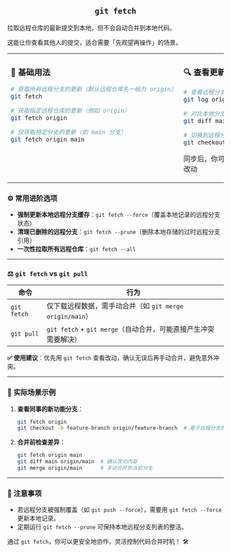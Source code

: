 ## <center>`git fetch`</center>

拉取远程仓库的最新提交到本地，但不会自动合并到本地代码。

这能让你查看其他人的提交，适合需要「先观望再操作」的场景。

<table><tr><td style='vertical-align:top;'>

### 🚀 **基础用法**
```bash
# 获取所有远程分支的更新（默认远程仓库名一般为 origin）
git fetch

# 获取指定远程仓库的更新（例如 origin）
git fetch origin

# 仅获取特定分支的更新（如 main 分支）
git fetch origin main
```

</td><td style='vertical-align:top;'>

### 🔍 **查看更新内容**

```bash
# 查看远程分支 origin/main 的提交历史
git log origin/main

# 对比本地分支与远程分支的差异
git diff main origin/main

# 切换到远程分支查看代码（只读状态）
git checkout origin/main
```
同步后，你可以通过这些命令检查远程改动

</td></tr></table>

### ⚙️ **常用进阶选项**
- **强制更新本地远程分支缓存**：`git fetch --force`（覆盖本地记录的远程分支状态）
- **清理已删除的远程分支**：`git fetch --prune`（删除本地存储的过时远程分支引用）
- **一次性拉取所有远程仓库**：`git fetch --all`

---

### ⚖️ **`git fetch` vs `git pull`**
| 命令          | 行为                                                                 |
|---------------|----------------------------------------------------------------------|
| `git fetch`   | 仅下载远程数据，需手动合并（如 `git merge origin/main`）            |
| `git pull`    | `git fetch` + `git merge`（自动合并，可能直接产生冲突需要解决）     |

**✅ 使用建议**：优先用 `git fetch` 查看改动，确认无误后再手动合并，避免意外冲突。

---

### 🌰 **实际场景示例**
1. **查看同事的新功能分支**：
   ```bash
   git fetch origin
   git checkout -b feature-branch origin/feature-branch  # 基于远程分支创建本地分支
   ```

2. **合并前检查差异**：
   ```bash
   git fetch origin main
   git diff main origin/main  # 确认改动内容
   git merge origin/main      # 手动合并到当前分支
   ```

---

### 📝 **注意事项**
- 若远程分支被强制覆盖（如 `git push --force`），需要用 `git fetch --force` 更新本地记录。
- 定期运行 `git fetch --prune` 可保持本地远程分支列表的整洁。

通过 `git fetch`，你可以更安全地协作，灵活控制代码合并时机！ 🛠️